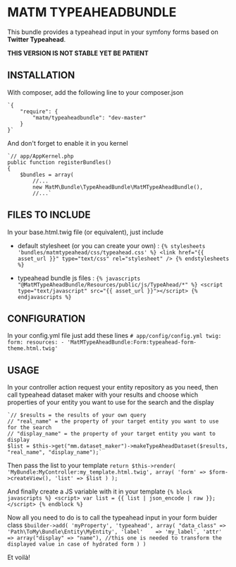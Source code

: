 # MATM TYPEAHEADBUNDLE

This bundle provides a typeahead input in your symfony forms based on **Twitter Typeahead**.

**THIS VERSION IS NOT STABLE YET BE PATIENT**

## INSTALLATION

With composer, add the following line to your composer.json

	`{
	    "require": {
	        "matm/typeaheadbundle": "dev-master"
	    }
	}`

And don't forget to enable it in you kernel

	`// app/AppKernel.php
	public function registerBundles()
	{
	    $bundles = array(
	        //...
	        new MatM\Bundle\TypeAheadBundle\MatMTypeAheadBundle(),
	        //...`

## FILES TO INCLUDE

In your base.html.twig file (or equivalent), just include
* default stylesheet (or you can create your own) :
	`{% stylesheets 'bundles/matmtypeahead/css/typeahead.css' %}
        <link href="{{ asset_url }}" type="text/css" rel="stylesheet" />
    {% endstylesheets %}`

* typeahead bundle js files :
	`{% javascripts "@MatMTypeAheadBundle/Resources/public/js/TypeAhead/*" %}
        <script type="text/javascript" src="{{ asset_url }}"></script>
    {% endjavascripts %}`

## CONFIGURATION

In your config.yml file just add these lines
	`# app/config/config.yml
	twig:
        form:
            resources:
                - 'MatMTypeAheadBundle:Form:typeahead-form-theme.html.twig'`

## USAGE

In your controller action request your entity repository as you need, then call typeahead dataset maker with your results and choose which properties of your entity you want to use for the search and the display

    `// $results = the results of your own query
    // "real_name" = the property of your target entity you want to use for the search
    // "display_name" = the property of your target entity you want to display
    $list = $this->get("mm.dataset_maker")->makeTypeAheadDataset($results, "real_name", "display_name");`

Then pass the list to your template
    `return $this->render(
        'MyBundle:MyController:my_template.html.twig',
        array(
            'form' => $form->createView(),
            'list' => $list
        )
    );`

And finally create a JS variable with it in your template
	`{% block javascripts %}
		<script>
			 var list = {{ list | json_encode | raw }};
		</script>
	{% endblock %}`

Now all you need to do is to call the typeahead input in your form buider class
	`$builder->add(
        'myProperty',
        'typeahead',
        array(
            "data_class" => 'Path\ToMy\Bundle\Entity\MyEntity',
            'label'    => 'my_label',
            'attr' => array("display" => "name"), //this one is needed to transform the displayed value in case of hydrated form
        )
    )`

Et voilà!

